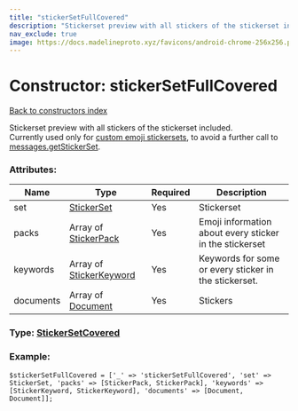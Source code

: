 ```yaml
---
title: "stickerSetFullCovered"
description: "Stickerset preview with all stickers of the stickerset included.  "
nav_exclude: true
image: https://docs.madelineproto.xyz/favicons/android-chrome-256x256.png
---
```

# Constructor: stickerSetFullCovered  
[Back to constructors index](/API_docs/constructors/index.html)



Stickerset preview with all stickers of the stickerset included.  
Currently used only for [custom emoji stickersets](https://core.telegram.org/api/custom-emoji), to avoid a further call to [messages.getStickerSet](../methods/messages.getStickerSet.html).

### Attributes:

| Name     |    Type       | Required | Description |
|----------|---------------|----------|-------------|
|set|[StickerSet](/API_docs/types/StickerSet.html) | Yes|Stickerset|
|packs|Array of [StickerPack](/API_docs/types/StickerPack.html) | Yes|Emoji information about every sticker in the stickerset|
|keywords|Array of [StickerKeyword](/API_docs/types/StickerKeyword.html) | Yes|Keywords for some or every sticker in the stickerset.|
|documents|Array of [Document](/API_docs/types/Document.html) | Yes|Stickers|



### Type: [StickerSetCovered](/API_docs/types/StickerSetCovered.html)


### Example:

```
$stickerSetFullCovered = ['_' => 'stickerSetFullCovered', 'set' => StickerSet, 'packs' => [StickerPack, StickerPack], 'keywords' => [StickerKeyword, StickerKeyword], 'documents' => [Document, Document]];
```  
